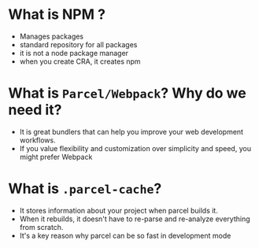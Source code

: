 # What is NPM ?
- Manages packages
- standard repository for all packages
- it is not a node package manager
- when you create CRA, it creates npm

# What is `Parcel/Webpack`? Why do we need it?
- It is great bundlers that can help you improve your web development workflows.
- If you value flexibility and customization over simplicity and speed, you might prefer Webpack

# What is `.parcel-cache`?
- It stores information about your project when parcel builds it.
- When it rebuilds, it doesn't have to re-parse and re-analyze everything from scratch. 
- It's a key reason why parcel can be so fast in development mode